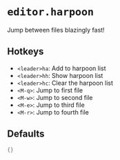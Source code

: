 # `editor.harpoon`

Jump between files blazingly fast!

## Hotkeys

- `<leader>ha`: Add to harpoon list
- `<leader>hh`: Show harpoon list
- `<leader>hc`: Clear the harpoon list
- `<M-q>`: Jump to first file
- `<M-w>`: Jump to second file
- `<M-e>`: Jump to third file
- `<M-r>`: Jump to fourth file

## Defaults

```lua
{}
```
